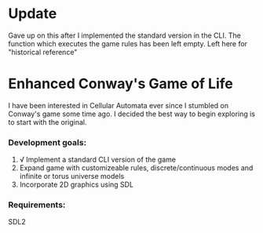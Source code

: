<h1>Update </h1>

Gave up on this after I implemented the standard version in the CLI. The function which executes the game rules has been left empty. Left here for "historical reference" 

<h1>Enhanced Conway's Game of Life </h1>

I have been interested in Cellular Automata ever since I stumbled on Conway's game some time ago. I decided the best way to begin exploring is to start with the original.

<h3>Development goals:</h3>

<ol>
  <li>√ Implement a standard CLI version of the game</li>
  <li>Expand game with customizeable rules, discrete/continuous modes and infinite or torus universe models</li>
  <li>Incorporate 2D graphics using SDL</li>
</ol>

<h3>Requirements:</h3>

SDL2
